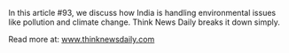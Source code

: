 In this article #93, we discuss how India is handling environmental issues like pollution and climate change. Think News Daily breaks it down simply.

Read more at: www.thinknewsdaily.com